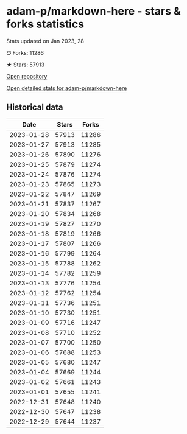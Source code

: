 # adam-p/markdown-here - stars & forks statistics

Stats updated on Jan 2023, 28

☋ Forks: 11286

★ Stars: 57913

[Open repository](https://github.com/adam-p/markdown-here)

[Open detailed stats for adam-p/markdown-here](https://reviewgithub.com/rep/adam-p/markdown-here)

## Historical data
| Date | Stars | Forks |
|------|-------|-------|
| 2023-01-28 | 57913 | 11286 | 
| 2023-01-27 | 57913 | 11285 | 
| 2023-01-26 | 57890 | 11276 | 
| 2023-01-25 | 57879 | 11274 | 
| 2023-01-24 | 57876 | 11274 | 
| 2023-01-23 | 57865 | 11273 | 
| 2023-01-22 | 57847 | 11269 | 
| 2023-01-21 | 57837 | 11267 | 
| 2023-01-20 | 57834 | 11268 | 
| 2023-01-19 | 57827 | 11270 | 
| 2023-01-18 | 57819 | 11266 | 
| 2023-01-17 | 57807 | 11266 | 
| 2023-01-16 | 57799 | 11264 | 
| 2023-01-15 | 57788 | 11262 | 
| 2023-01-14 | 57782 | 11259 | 
| 2023-01-13 | 57776 | 11254 | 
| 2023-01-12 | 57762 | 11254 | 
| 2023-01-11 | 57736 | 11251 | 
| 2023-01-10 | 57730 | 11251 | 
| 2023-01-09 | 57716 | 11247 | 
| 2023-01-08 | 57710 | 11252 | 
| 2023-01-07 | 57700 | 11250 | 
| 2023-01-06 | 57688 | 11253 | 
| 2023-01-05 | 57680 | 11247 | 
| 2023-01-04 | 57669 | 11244 | 
| 2023-01-02 | 57661 | 11243 | 
| 2023-01-01 | 57655 | 11241 | 
| 2022-12-31 | 57648 | 11240 | 
| 2022-12-30 | 57647 | 11238 | 
| 2022-12-29 | 57644 | 11237 | 

